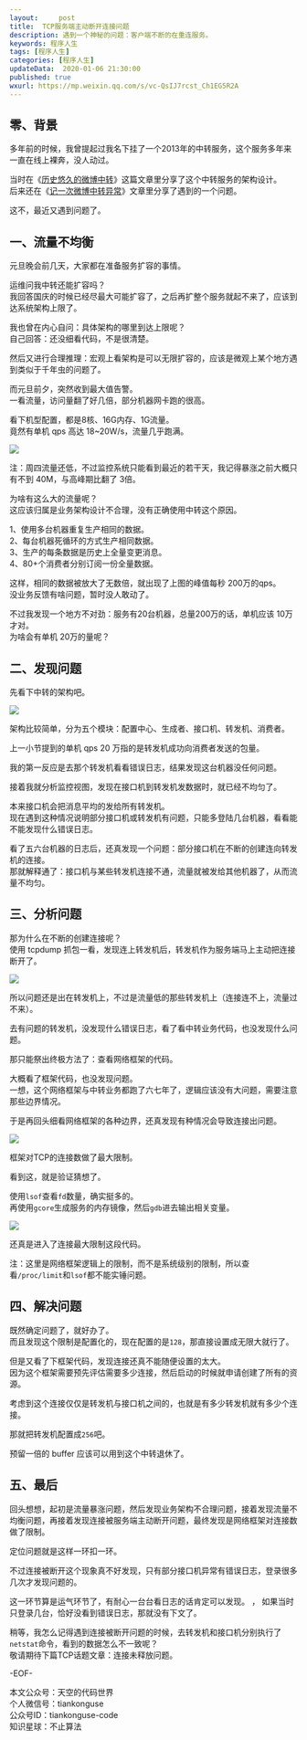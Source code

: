 ```yaml
---   
layout:     post  
title:  TCP服务端主动断开连接问题  
description: 遇到一个神秘的问题：客户端不断的在重连服务。  
keywords: 程序人生  
tags: [程序人生]    
categories: [程序人生]  
updateData:  2020-01-06 21:30:00  
published: true  
wxurl: https://mp.weixin.qq.com/s/vc-QsIJ7rcst_Ch1EG5R2A  
---  
```



## 零、背景  


多年前的时候，我曾提起过我名下挂了一个2013年的中转服务，这个服务多年来一直在线上裸奔，没人动过。  


当时在《[历史悠久的微博中转](https://mp.weixin.qq.com/s/pMOkTI3AQH227efc6mbWow)》这篇文章里分享了这个中转服务的架构设计。  
后来还在《[记一次微博中转异常](https://mp.weixin.qq.com/s/EOp9VRFKJIxJ7EFBnSFUIQ)》文章里分享了遇到的一个问题。  


这不，最近又遇到问题了。  


## 一、流量不均衡  


元旦晚会前几天，大家都在准备服务扩容的事情。  


运维问我中转还能扩容吗？  
我回答国庆的时候已经尽最大可能扩容了，之后再扩整个服务就起不来了，应该到达系统架构上限了。  


我也曾在内心自问：具体架构的哪里到达上限呢？  
自己回答：还没细看代码，不是很清楚。  


然后又进行合理推理：宏观上看架构是可以无限扩容的，应该是微观上某个地方遇到类似于千年虫的问题了。  


而元旦前夕，突然收到最大值告警。  
一看流量，访问量翻了好几倍，部分机器网卡跑的很高。  


看下机型配置，都是8核、16G内存、1G流量。  
竟然有单机 qps 高达 18~20W/s，流量几乎跑满。  


![](https://res2020.tiankonguse.com/images/2020/01/06/001.png)  


注：周四流量还低，不过监控系统只能看到最近的若干天，我记得暴涨之前大概只有不到 40M，与高峰期比翻了 3倍。  


为啥有这么大的流量呢？  
这应该归属是业务架构设计不合理，没有正确使用中转这个原因。  


1、使用多台机器重复生产相同的数据。  
2、每台机器死循环的方式生产相同数据。  
3、生产的每条数据是历史上全量变更消息。  
4、80+个消费者分别订阅一份全量数据。  


这样，相同的数据被放大了无数倍，就出现了上图的峰值每秒 200万的qps。  
没业务反馈有啥问题，暂时没人敢动了。  


不过我发现一个地方不对劲：服务有20台机器，总量200万的话，单机应该 10万才对。  
为啥会有单机 20万的量呢？  


## 二、发现问题  


先看下中转的架构吧。  


![](https://res2020.tiankonguse.com/images/2020/01/06/002.png)  


架构比较简单，分为五个模块：配置中心、生成者、接口机、转发机、消费者。  


上一小节提到的单机 qps 20 万指的是转发机成功向消费者发送的包量。  


我的第一反应是去那个转发机看看错误日志，结果发现这台机器没任何问题。  


接着我就分析监控视图，发现在接口机到转发机发数据时，就已经不均匀了。  


本来接口机会把消息平均的发给所有转发机。  
现在遇到这种情况说明部分接口机或转发机有问题，只能多登陆几台机器，看看能不能发现什么错误日志。  


看了五六台机器的日志后，还真发现一个问题：部分接口机在不断的创建连向转发机的连接。  
那就解释通了：接口机与某些转发机连接不通，流量就被发给其他机器了，从而流量不均匀。  


## 三、分析问题  


那为什么在不断的创建连接呢？  
使用 tcpdump 抓包一看，发现连上转发机后，转发机作为服务端马上主动把连接断开了。  


![](https://res2020.tiankonguse.com/images/2020/01/06/003.png)  


所以问题还是出在转发机上，不过是流量低的那些转发机上（连接连不上，流量过不来）。  


去有问题的转发机，没发现什么错误日志，看了看中转业务代码，也没发现什么问题。  


那只能祭出终极方法了：查看网络框架的代码。  


大概看了框架代码，也没发现问题。  
一想，这个网络框架与中转业务都跑了六七年了，逻辑应该没有大问题，需要注意那些边界情况。  


于是再回头细看网络框架的各种边界，还真发现有种情况会导致连接出问题。  


![](https://res2020.tiankonguse.com/images/2020/01/06/004.png)  


框架对TCP的连接数做了最大限制。  


看到这，就是验证猜想了。  


使用`lsof`查看`fd`数量，确实挺多的。  
再使用`gcore`生成服务的内存镜像，然后`gdb`进去输出相关变量。  


![](https://res2020.tiankonguse.com/images/2020/01/06/005.png)  


还真是进入了连接最大限制这段代码。  


注：这里是网络框架逻辑上的限制，而不是系统级别的限制，所以查看`/proc/limit`和`lsof`都不能实锤问题。  


## 四、解决问题  


既然确定问题了，就好办了。  
而且发现这个限制是配置化的，现在配置的是`128`，那直接设置成无限大就行了。  


但是又看了下框架代码，发现连接还真不能随便设置的太大。  
因为这个框架需要预先评估需要多少连接，然后启动的时候就申请创建了所有的资源。  


考虑到这个连接仅仅是转发机与接口机之间的，也就是有多少转发机就有多少个连接。  


那就把转发机配置成`256`吧。


预留一倍的 buffer 应该可以用到这个中转退休了。  


## 五、最后  


回头想想，起初是流量暴涨问题，然后发现业务架构不合理问题，接着发现流量不均衡问题，再接着发现连接被服务端主动断开问题，最终发现是网络框架对连接数做了限制。  


定位问题就是这样一环扣一环。  


不过连接被断开这个现象真不好发现，只有部分接口机异常有错误日志，登录很多几次才发现问题的。  


这一环节算是运气环节了，有耐心一台台看日志的话肯定可以发现。  ，
如果当时只登录几台，恰好没看到错误日志，那就没有下文了。  


稍等，我怎么记得遇到连接被断开问题的时候，去转发机和接口机分别执行了`netstat`命令，看到的数据怎么不一致呢？  
敬请期待下篇TCP话题文章：连接未释放问题。  


-EOF-  


本文公众号：天空的代码世界  
个人微信号：tiankonguse  
公众号ID：tiankonguse-code  
知识星球：不止算法  

